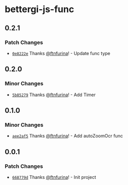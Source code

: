 # bettergi-js-func

## 0.2.1

### Patch Changes

- [`0e8222e`](https://github.com/ftnfurina/bettergi-js/commit/0e8222e39e3a6267be9c9543db97f1969b6292a2) Thanks [@ftnfurina](https://github.com/ftnfurina)! - Update func type

## 0.2.0

### Minor Changes

- [`5b85279`](https://github.com/ftnfurina/bettergi-js/commit/5b8527956be293cd915c5686b1da33f6c1fbb18d) Thanks [@ftnfurina](https://github.com/ftnfurina)! - Add Timer

## 0.1.0

### Minor Changes

- [`aee2af5`](https://github.com/ftnfurina/bettergi-js/commit/aee2af5f4e166b32372530458b882f50bf2d2835) Thanks [@ftnfurina](https://github.com/ftnfurina)! - Add autoZoomOcr func

## 0.0.1

### Patch Changes

- [`668779d`](https://github.com/ftnfurina/bettergi-js/commit/668779d1e34461356295071be72fe183920b9eac) Thanks [@ftnfurina](https://github.com/ftnfurina)! - Init project
